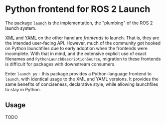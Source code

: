 # Python frontend for ROS 2 Launch

The package [`launch`](https://docs.ros.org/en/rolling/p/launch/) is the implementation, the "plumbing" of the ROS 2 launch system.

[XML](https://docs.ros.org/en/humble/p/launch_xml/) and [YAML](https://docs.ros.org/en/humble/p/launch_yaml/) on the other hand are _frontends_ to launch.
That is, they are the intended user-facing API.
However, much of the community got hooked on Python launchfiles due to early adoption when the frontends were incomplete.
With that in mind, and the extensive explicit use of exact filenames and `PythonLaunchDescriptionSource`, migration to these frontends is difficult for packages with downstream consumers.

Enter `launch_py` - this package provides a Python-language frontend to `launch`, with identical usage to the XML and YAML versions.
It provides the same benefits of conciseness, declarative style, while allowing launchfiles to stay in Python.


## Usage

TODO
